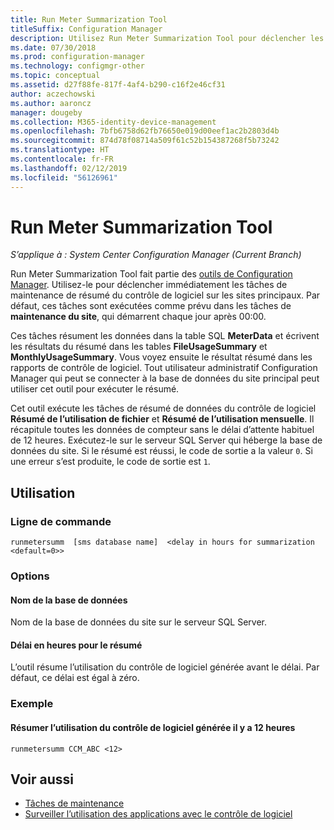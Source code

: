 ```yaml
---
title: Run Meter Summarization Tool
titleSuffix: Configuration Manager
description: Utilisez Run Meter Summarization Tool pour déclencher les tâches de résumé du contrôle de logiciel dans Configuration Manager.
ms.date: 07/30/2018
ms.prod: configuration-manager
ms.technology: configmgr-other
ms.topic: conceptual
ms.assetid: d27f88fe-817f-4af4-b290-c16f2e46cf31
author: aczechowski
ms.author: aaroncz
manager: dougeby
ms.collection: M365-identity-device-management
ms.openlocfilehash: 7bfb6758d62fb76650e019d00eef1ac2b2803d4b
ms.sourcegitcommit: 874d78f08714a509f61c52b154387268f5b73242
ms.translationtype: HT
ms.contentlocale: fr-FR
ms.lasthandoff: 02/12/2019
ms.locfileid: "56126961"
---
```

# <a name="run-meter-summarization-tool"></a>Run Meter Summarization Tool

*S’applique à : System Center Configuration Manager (Current Branch)*

Run Meter Summarization Tool fait partie des [outils de Configuration Manager](/sccm/core/support/tools). Utilisez-le pour déclencher immédiatement les tâches de maintenance de résumé du contrôle de logiciel sur les sites principaux. Par défaut, ces tâches sont exécutées comme prévu dans les tâches de **maintenance du site**, qui démarrent chaque jour après 00:00. 

Ces tâches résument les données dans la table SQL **MeterData** et écrivent les résultats du résumé dans les tables **FileUsageSummary** et **MonthlyUsageSummary**. Vous voyez ensuite le résultat résumé dans les rapports de contrôle de logiciel. Tout utilisateur administratif Configuration Manager qui peut se connecter à la base de données du site principal peut utiliser cet outil pour exécuter le résumé. 

Cet outil exécute les tâches de résumé de données du contrôle de logiciel **Résumé de l’utilisation de fichier** et **Résumé de l’utilisation mensuelle**. Il récapitule toutes les données de compteur sans le délai d’attente habituel de 12 heures. Exécutez-le sur le serveur SQL Server qui héberge la base de données du site. Si le résumé est réussi, le code de sortie a la valeur `0`. Si une erreur s’est produite, le code de sortie est `1`.



## <a name="usage"></a>Utilisation

### <a name="command-line"></a>Ligne de commande

`runmetersumm  [sms database name]  <delay in hours for summarization <default=0>>`


### <a name="options"></a>Options

#### <a name="database-name"></a>Nom de la base de données
Nom de la base de données du site sur le serveur SQL Server.

#### <a name="delay-in-hours-for-summarization"></a>Délai en heures pour le résumé
L’outil résume l’utilisation du contrôle de logiciel générée avant le délai. Par défaut, ce délai est égal à zéro.


### <a name="example"></a>Exemple

#### <a name="summarize-the-software-metering-usage-generated-12-hours-ago"></a>Résumer l’utilisation du contrôle de logiciel générée il y a 12 heures

`runmetersumm CCM_ABC <12>`



## <a name="see-also"></a>Voir aussi

- [Tâches de maintenance](/sccm/core/servers/manage/maintenance-tasks)
- [Surveiller l’utilisation des applications avec le contrôle de logiciel](/sccm/apps/deploy-use/monitor-app-usage-with-software-metering)
